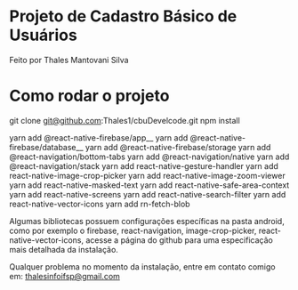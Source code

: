 # Projeto de Cadastro Básico de Usuários
Feito por Thales Mantovani Silva

# Como rodar o projeto
git clone git@github.com:Thales1/cbuDevelcode.git
npm install

yarn add @react-native-firebase/app__
yarn add @react-native-firebase/database__
yarn add @react-native-firebase/storage
yarn add @react-navigation/bottom-tabs
yarn add @react-navigation/native
yarn add @react-navigation/stack
yarn add react-native-gesture-handler
yarn add react-native-image-crop-picker
yarn add react-native-image-zoom-viewer
yarn add react-native-masked-text
yarn add react-native-safe-area-context
yarn add react-native-screens
yarn add react-native-search-filter
yarn add react-native-vector-icons
yarn add rn-fetch-blob

Algumas bibliotecas possuem configurações específicas na pasta android, como por exemplo o firebase, react-navigation, image-crop-picker, react-native-vector-icons, acesse a página do github para uma especificação mais detalhada da instalação.

Qualquer problema no momento da instalação, entre em contato comigo em: thalesinfoifsp@gmail.com
